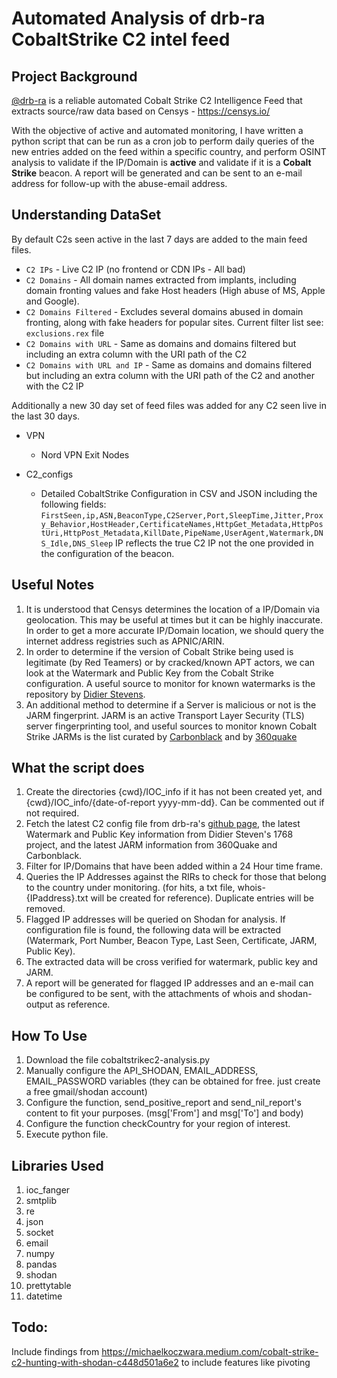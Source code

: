 # Automated Analysis of drb-ra CobaltStrike C2 intel feed
## Project Background
[@drb-ra](https://twitter.com/drb_ra) is a reliable automated Cobalt Strike C2 Intelligence Feed that extracts source/raw data based on Censys - https://censys.io/ 

With the objective of active and automated monitoring, I have written a python script that can be run as a cron job to perform daily queries of the new entries added on the feed within a specific country, and perform OSINT analysis to validate if the IP/Domain is **active** and validate if it is a **Cobalt Strike** beacon. A report will be generated and can be sent to an e-mail address for follow-up with the abuse-email address. 

## Understanding DataSet
By default C2s seen active in the last 7 days are added to the main feed files.

  * `C2 IPs` - Live C2 IP (no frontend or CDN IPs - All bad)
  * `C2 Domains` - All domain names extracted from implants, including domain fronting values and fake Host headers (High abuse of MS, Apple and Google).
  * `C2 Domains Filtered` - Excludes several domains abused in domain fronting, along with fake headers for popular sites. Current filter list see:  `exclusions.rex` file
  * `C2 Domains with URL` - Same as domains and domains filtered but including an extra column with the URI path of the C2
  * `C2 Domains with URL and IP` - Same as domains and domains filtered but including an extra column with the URI path of the C2 and another with the C2 IP 

  Additionally a new 30 day set of feed files was added for any C2 seen live in the last 30 days.
  
* VPN 
  * Nord VPN Exit Nodes

* C2_configs 
  * Detailed CobaltStrike Configuration in CSV and JSON including the following fields:  `FirstSeen,ip,ASN,BeaconType,C2Server,Port,SleepTime,Jitter,Proxy_Behavior,HostHeader,CertificateNames,HttpGet_Metadata,HttpPostUri,HttpPost_Metadata,KillDate,PipeName,UserAgent,Watermark,DNS_Idle,DNS_Sleep` IP reflects the true C2 IP not the one provided in the configuration of the beacon.

## Useful Notes
1. It is understood that Censys determines the location of a IP/Domain via geolocation. This may be useful at times but it can be highly inaccurate. In order to get a more accurate IP/Domain location, we should query the internet address registries such as APNIC/ARIN. 
2. In order to determine if the version of Cobalt Strike being used is legitimate (by Red Teamers) or by cracked/known APT actors, we can look at the Watermark and Public Key from the Cobalt Strike configuration. A useful source to monitor for known watermarks is the repository by [Didier Stevens](https://github.com/DidierStevens/DidierStevensSuite/blob/master/1768.json).
3. An additional method to determine if a Server is malicious or not is the JARM fingerprint. JARM is an active Transport Layer Security (TLS) server fingerprinting tool, and useful sources to monitor known Cobalt Strike JARMs is the list curated by [Carbonblack](https://github.com/carbonblack/active_c2_ioc_public/blob/main/cobaltstrike/JARM/jarm_cs_202107_uniq_sorted.txt) and by [360quake](https://github.com/360quake/CobaltStrike-JARM/blob/main/CobaltStrike-JARM.csv)

## What the script does
1. Create the directories {cwd}/IOC_info if it has not been created yet, and {cwd}/IOC_info/{date-of-report yyyy-mm-dd}. Can be commented out if not required.
2. Fetch the latest C2 config file from drb-ra's [github page](https://github.com/drb-ra/C2IntelFeeds/blob/master/C2_configs/cobaltstrike.csv), the latest Watermark and Public Key information from Didier Steven's 1768 project, and the latest JARM information from 360Quake and Carbonblack. 
3. Filter for IP/Domains that have been added within a 24 Hour time frame.
4. Queries the IP Addresses against the RIRs to check for those that belong to the country under monitoring. (for hits, a txt file, whois-{IPaddress}.txt will be created for reference). Duplicate entries will be removed.
5. Flagged IP addresses will be queried on Shodan for analysis. If configuration file is found, the following data will be extracted (Watermark, Port Number, Beacon Type, Last Seen, Certificate, JARM, Public Key). 
6. The extracted data will be cross verified for watermark, public key and JARM.
7. A report will be generated for flagged IP addresses and an e-mail can be configured to be sent, with the attachments of whois and shodan-output as reference.

## How To Use
1. Download the file cobaltstrikec2-analysis.py
2. Manually configure the API_SHODAN, EMAIL_ADDRESS, EMAIL_PASSWORD variables (they can be obtained for free. just create a free gmail/shodan account)
3. Configure the function, send_positive_report and send_nil_report's content to fit your purposes. (msg['From'] and msg['To'] and body)
4. Configure the function checkCountry for your region of interest. 
5. Execute python file.

## Libraries Used
1. ioc_fanger
2. smtplib
3. re
4. json
5. socket
6. email
7. numpy
8. pandas
9. shodan
10. prettytable
11. datetime

## Todo:
Include findings from https://michaelkoczwara.medium.com/cobalt-strike-c2-hunting-with-shodan-c448d501a6e2 to include features like pivoting
